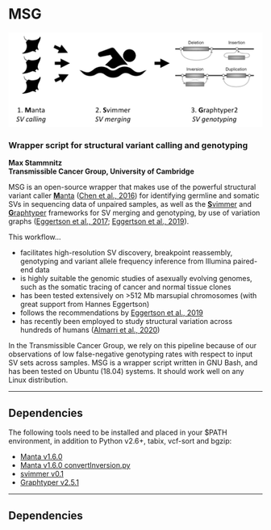 MSG
=========

![MSG](MSG.png)

### Wrapper script for structural variant calling and genotyping

__Max Stammnitz  
Transmissible Cancer Group, University of Cambridge__

MSG is an open-source wrapper that makes use of the powerful structural variant caller [**M**anta](https://github.com/Illumina/manta) ([Chen et al., 2016](https://academic.oup.com/bioinformatics/article/32/8/1220/1743909)) for identifying germline and somatic SVs in sequencing data of unpaired samples, as well as the [**S**vimmer](https://github.com/DecodeGenetics/svimmer) and [**G**raphtyper](https://github.com/DecodeGenetics/graphtyper) frameworks for SV merging and genotyping, by use of variation graphs ([Eggertson et al., 2017](https://www.nature.com/articles/ng.3964); [Eggertson et al., 2019](https://www.nature.com/articles/s41467-019-13341-9)).

This workflow...
* facilitates high-resolution SV discovery, breakpoint reassembly, genotyping and variant allele frequency inference from Illumina paired-end data
* is highly suitable the genomic studies of asexually evolving genomes, such as the somatic tracing of cancer and normal tissue clones
* has been tested extensively on >512 Mb marsupial chromosomes (with great support from Hannes Eggertson)
* follows the recommendations by [Eggertson et al., 2019](https://www.nature.com/articles/s41467-019-13341-9)
* has recently been employed to study structural variation across hundreds of humans ([Almarri et al., 2020](https://doi.org/10.1016/j.cell.2020.05.024))

In the Transmissible Cancer Group, we rely on this pipeline because of our observations of low false-negative genotyping rates with respect to input SV sets across samples. MSG is a wrapper script written in GNU Bash, and has been tested on Ubuntu (18.04) systems. It should work well on any Linux distribution.


---

## Dependencies

The following tools need to be installed and placed in your $PATH environment, in addition to Python v2.6+, tabix, vcf-sort and bgzip:
* [Manta v1.6.0](https://github.com/Illumina/manta/releases/tag/v1.6.0)
* [Manta v1.6.0 convertInversion.py](https://github.com/Illumina/manta/blob/master/src/python/libexec/convertInversion.py)
* [svimmer v0.1](https://github.com/DecodeGenetics/svimmer/releases/tag/v0.1)
* [Graphtyper v2.5.1](https://github.com/DecodeGenetics/graphtyper/releases/tag/v2.5.1)

---

## Dependencies
